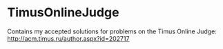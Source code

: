 # TimusOnlineJudge
Contains my accepted solutions for problems on the Timus Online Judge: http://acm.timus.ru/author.aspx?id=202717
